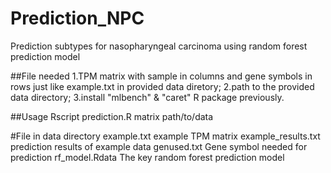 # Prediction_NPC
Prediction subtypes for nasopharyngeal carcinoma using random forest prediction model 

##File needed
1.TPM matrix with sample in columns and gene symbols in rows just like example.txt in provided data diretory;
2.path to the provided data directory;
3.install "mlbench" & "caret" R package previously.

##Usage
Rscript prediction.R matrix path/to/data

#File in data directory
example.txt	example TPM matrix
example_results.txt	prediction results of example data
genused.txt	Gene symbol needed for prediction
rf_model.Rdata	The key random forest prediction model
